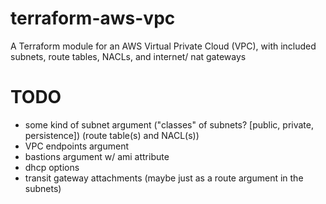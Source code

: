 # terraform-aws-vpc
A Terraform module for an AWS Virtual Private Cloud (VPC), with included subnets, route tables, NACLs, and internet/ nat gateways

# TODO
- some kind of subnet argument ("classes" of subnets? [public, private, persistence]) (route table(s) and NACL(s))
- VPC endpoints argument
- bastions argument w/ ami attribute
- dhcp options
- transit gateway attachments (maybe just as a route argument in the subnets)
